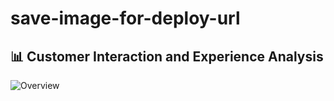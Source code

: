 # save-image-for-deploy-url

## 📊 Customer Interaction and Experience Analysis
![Overview](https://github.com/user-attachments/assets/cca2ee05-5d01-4d09-9075-d3d3568d53d9)
